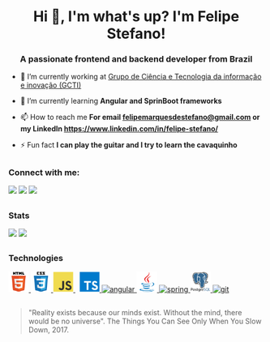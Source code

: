 <h1 align="center">Hi 👋, I'm what's up? I'm Felipe Stefano!</h1>
<h3 align="center">A passionate frontend and backend developer from Brazil</h3>

- 🔭 I’m currently working at [Grupo de Ciência e Tecnologia da informação e inovação (GCTI)](https://gcti.parnamirim.rn.gov.br)

- 🌱 I’m currently learning **Angular and SprinBoot frameworks**

- 📫 How to reach me **For email felipemarquesdestefano@gmail.com or my LinkedIn https://www.linkedin.com/in/felipe-stefano/**

- ⚡ Fun fact **I can play the guitar and I try to learn the cavaquinho**

##

<h3>Connect with me:</h3>

<div>
  <a href="mailto:felipemarquesdestefano@gmail.com"><img src="https://img.shields.io/badge/Gmail-D14836?style=flat&logo=gmail&logoColor=white"></a>
  <a href="https://www.linkedin.com/in/felipe-stefano/"><img src="https://img.shields.io/badge/LinkedIn-0077B5?style=flat&logo=linkedin&logoColor=white"></a>
  <a href="https://github.com/FelipeMarqueStefano"><img src="https://img.shields.io/badge/GitHub-100000?style=flat&logo=github&logoColor=white"></a>
</div>

##

<h3>Stats</h3>

<div>
  <img src="https://github-readme-stats.vercel.app/api?username=FelipeStefan0&show_icons=true&theme=tokyonight&count_private=true&custom_title=Felipe%20Stefano's%20GitHub%20Stats" height="160px">
  <img src="https://github-readme-stats.vercel.app/api/top-langs/?username=FelipeStefan0&layout=compact&theme=tokyonight" height="160px">
</div>

##

<h3>Technologies</h3>

<div>
  <p> 
    <a href="https://www.w3.org/html/" target="_blank" rel="noreferrer"> <img src="https://raw.githubusercontent.com/devicons/devicon/master/icons/html5/html5-original-wordmark.svg" alt="html5" width="40" height="40"/> </a>
    <a href="https://www.w3schools.com/css/" target="_blank" rel="noreferrer"> <img src="https://raw.githubusercontent.com/devicons/devicon/master/icons/css3/css3-original-wordmark.svg" alt="css3" width="40" height="40"/> </a>
    <a href="https://developer.mozilla.org/en-US/docs/Web/JavaScript" target="_blank" rel="noreferrer"> <img src="https://raw.githubusercontent.com/devicons/devicon/master/icons/javascript/javascript-original.svg" alt="javascript" width="40" height="40"/> </a> &nbsp;
    <a href="https://www.typescriptlang.org/" target="_blank" rel="noreferrer"> <img src="https://raw.githubusercontent.com/devicons/devicon/master/icons/typescript/typescript-original.svg" alt="typescript" width="40" height="40"/> </a> 
    <a href="https://angular.io" target="_blank" rel="noreferrer"> <img src="https://angular.io/assets/images/logos/angular/angular.svg" alt="angular" width="40" height="40"/> </a>
    <a href="https://www.java.com" target="_blank" rel="noreferrer"> <img src="https://raw.githubusercontent.com/devicons/devicon/master/icons/java/java-original.svg" alt="java" width="40" height="40"/> </a>
    <a href="https://spring.io/" target="_blank" rel="noreferrer"> <img src="https://www.vectorlogo.zone/logos/springio/springio-icon.svg" alt="spring" width="40" height="40"/> </a> 
    <a href="https://www.postgresql.org" target="_blank" rel="noreferrer"> <img src="https://raw.githubusercontent.com/devicons/devicon/master/icons/postgresql/postgresql-original-wordmark.svg" alt="postgresql" width="40" height="40"/> </a> 
    <a href="https://git-scm.com/" target="_blank" rel="noreferrer"> <img src="https://www.vectorlogo.zone/logos/git-scm/git-scm-icon.svg" alt="git" width="40" height="40"/> </a> 
  </p>
</div>

##

> "Reality exists because our minds exist. Without the mind, there would be no universe". The Things You Can See Only When You Slow Down, 2017.
